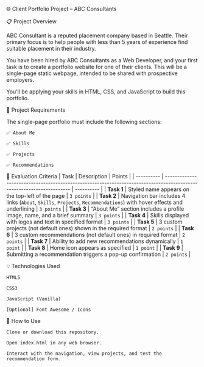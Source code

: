🌐 Client Portfolio Project – ABC Consultants

📋 Project Overview

ABC Consultant is a reputed placement company based in Seattle. Their primary focus is to help people with less than 5 years of experience find suitable placement in their industry.

You have been hired by ABC Consultants as a Web Developer, and your first task is to create a portfolio website for one of their clients. This will be a single-page static webpage, intended to be shared with prospective employers.

You’ll be applying your skills in HTML, CSS, and JavaScript to build this portfolio.

🧩 Project Requirements

The single-page portfolio must include the following sections:

    ✅ About Me

    ✅ Skills

    ✅ Projects

    ✅ Recommendations

🎯 Evaluation Criteria
| Task       | Description                                                                                                           | Points     |
| ---------- | --------------------------------------------------------------------------------------------------------------------- | ---------- |
| **Task 1** | Styled name appears on the top-left of the page                                                                       | `3 points` |
| **Task 2** | Navigation bar includes 4 links (`About`, `Skills`, `Projects`, `Recommendations`) with hover effects and underlining | `3 points` |
| **Task 3** | “About Me” section includes a profile image, name, and a brief summary                                                | `3 points` |
| **Task 4** | Skills displayed with logos and text in specified format                                                              | `3 points` |
| **Task 5** | 3 custom projects (not default ones) shown in the required format                                                     | `2 points` |
| **Task 6** | 3 custom recommendations (not default ones) in required format                                                        | `2 points` |
| **Task 7** | Ability to add new recommendations dynamically                                                                        | `1 point`  |
| **Task 8** | Home icon appears as specified                                                                                        | `1 point`  |
| **Task 9** | Submitting a recommendation triggers a pop-up confirmation                                                            | `2 points` |

💡 Technologies Used

    HTML5

    CSS3

    JavaScript (Vanilla)

    [Optional] Font Awesome / Icons

🚀 How to Use

    Clone or download this repository.

    Open index.html in any web browser.

    Interact with the navigation, view projects, and test the recommendation form.